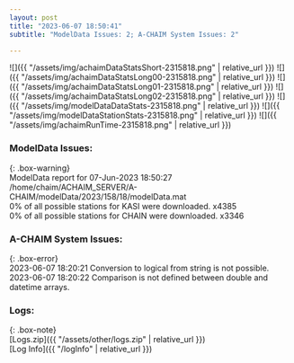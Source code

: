 ```yaml
---
layout: post
title: "2023-06-07 18:50:41"
subtitle: "ModelData Issues: 2; A-CHAIM System Issues: 2"

---
```


![]({{ "/assets/img/achaimDataStatsShort-2315818.png" | relative_url }})
![]({{ "/assets/img/achaimDataStatsLong00-2315818.png" | relative_url }})
![]({{ "/assets/img/achaimDataStatsLong01-2315818.png" | relative_url }})
![]({{ "/assets/img/achaimDataStatsLong02-2315818.png" | relative_url }})
![]({{ "/assets/img/modelDataDataStats-2315818.png" | relative_url }})
![]({{ "/assets/img/modelDataStationStats-2315818.png" | relative_url }})
![]({{ "/assets/img/achaimRunTime-2315818.png" | relative_url }})


### ModelData Issues:  
  
{: .box-warning}  
 ModelData report for 07-Jun-2023 18:50:27   
 /home/chaim/ACHAIM_SERVER/A-CHAIM/modelData/2023/158/18/modelData.mat   
 0% of all possible stations for KASI were downloaded. x4385   
 0% of all possible stations for CHAIN were downloaded. x3346   
  
### A-CHAIM System Issues:  
  
{: .box-error}  
2023-06-07 18:20:21 Conversion to logical from string is not possible.  
2023-06-07 18:20:22 Comparison is not defined between double and datetime arrays.  

### Logs:  
  
{: .box-note}  
[Logs.zip]({{ "/assets/other/logs.zip" | relative_url }})  
[Log Info]({{ "/logInfo" | relative_url }})  
